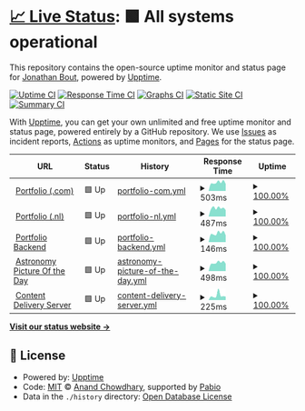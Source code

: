 # [📈 Live Status](https://status.jonathanbout.dev): <!--live status--> **🟩 All systems operational**

This repository contains the open-source uptime monitor and status page for [Jonathan Bout](jonathanbout.com), powered by [Upptime](https://github.com/upptime/upptime).

[![Uptime CI](https://github.com/JonathanBout/upptime/workflows/Uptime%20CI/badge.svg)](https://github.com/JonathanBout/upptime/actions?query=workflow%3A%22Uptime+CI%22)
[![Response Time CI](https://github.com/JonathanBout/upptime/workflows/Response%20Time%20CI/badge.svg)](https://github.com/JonathanBout/upptime/actions?query=workflow%3A%22Response+Time+CI%22)
[![Graphs CI](https://github.com/JonathanBout/upptime/workflows/Graphs%20CI/badge.svg)](https://github.com/JonathanBout/upptime/actions?query=workflow%3A%22Graphs+CI%22)
[![Static Site CI](https://github.com/JonathanBout/upptime/workflows/Static%20Site%20CI/badge.svg)](https://github.com/JonathanBout/upptime/actions?query=workflow%3A%22Static+Site+CI%22)
[![Summary CI](https://github.com/JonathanBout/upptime/workflows/Summary%20CI/badge.svg)](https://github.com/JonathanBout/upptime/actions?query=workflow%3A%22Summary+CI%22)

With [Upptime](https://upptime.js.org), you can get your own unlimited and free uptime monitor and status page, powered entirely by a GitHub repository. We use [Issues](https://github.com/JonathanBout/upptime/issues) as incident reports, [Actions](https://github.com/JonathanBout/upptime/actions) as uptime monitors, and [Pages](https://status.jonathanbout.dev) for the status page.

<!--start: status pages-->
<!-- This summary is generated by Upptime (https://github.com/upptime/upptime) -->
<!-- Do not edit this manually, your changes will be overwritten -->
<!-- prettier-ignore -->
| URL | Status | History | Response Time | Uptime |
| --- | ------ | ------- | ------------- | ------ |
| <img alt="" src="https://icons.duckduckgo.com/ip3/jonathanbout.com.ico" height="13"> [Portfolio (.com)](https://jonathanbout.com?changeLocale=true) | 🟩 Up | [portfolio-com.yml](https://github.com/JonathanBout/upptime/commits/HEAD/history/portfolio-com.yml) | <details><summary><img alt="Response time graph" src="./graphs/portfolio-com/response-time-week.png" height="20"> 503ms</summary><br><a href="https://status.jonathanbout.dev/history/portfolio-com"><img alt="Response time 474" src="https://img.shields.io/endpoint?url=https%3A%2F%2Fraw.githubusercontent.com%2FJonathanBout%2Fupptime%2FHEAD%2Fapi%2Fportfolio-com%2Fresponse-time.json"></a><br><a href="https://status.jonathanbout.dev/history/portfolio-com"><img alt="24-hour response time 436" src="https://img.shields.io/endpoint?url=https%3A%2F%2Fraw.githubusercontent.com%2FJonathanBout%2Fupptime%2FHEAD%2Fapi%2Fportfolio-com%2Fresponse-time-day.json"></a><br><a href="https://status.jonathanbout.dev/history/portfolio-com"><img alt="7-day response time 503" src="https://img.shields.io/endpoint?url=https%3A%2F%2Fraw.githubusercontent.com%2FJonathanBout%2Fupptime%2FHEAD%2Fapi%2Fportfolio-com%2Fresponse-time-week.json"></a><br><a href="https://status.jonathanbout.dev/history/portfolio-com"><img alt="30-day response time 482" src="https://img.shields.io/endpoint?url=https%3A%2F%2Fraw.githubusercontent.com%2FJonathanBout%2Fupptime%2FHEAD%2Fapi%2Fportfolio-com%2Fresponse-time-month.json"></a><br><a href="https://status.jonathanbout.dev/history/portfolio-com"><img alt="1-year response time 474" src="https://img.shields.io/endpoint?url=https%3A%2F%2Fraw.githubusercontent.com%2FJonathanBout%2Fupptime%2FHEAD%2Fapi%2Fportfolio-com%2Fresponse-time-year.json"></a></details> | <details><summary><a href="https://status.jonathanbout.dev/history/portfolio-com">100.00%</a></summary><a href="https://status.jonathanbout.dev/history/portfolio-com"><img alt="All-time uptime 99.99%" src="https://img.shields.io/endpoint?url=https%3A%2F%2Fraw.githubusercontent.com%2FJonathanBout%2Fupptime%2FHEAD%2Fapi%2Fportfolio-com%2Fuptime.json"></a><br><a href="https://status.jonathanbout.dev/history/portfolio-com"><img alt="24-hour uptime 100.00%" src="https://img.shields.io/endpoint?url=https%3A%2F%2Fraw.githubusercontent.com%2FJonathanBout%2Fupptime%2FHEAD%2Fapi%2Fportfolio-com%2Fuptime-day.json"></a><br><a href="https://status.jonathanbout.dev/history/portfolio-com"><img alt="7-day uptime 100.00%" src="https://img.shields.io/endpoint?url=https%3A%2F%2Fraw.githubusercontent.com%2FJonathanBout%2Fupptime%2FHEAD%2Fapi%2Fportfolio-com%2Fuptime-week.json"></a><br><a href="https://status.jonathanbout.dev/history/portfolio-com"><img alt="30-day uptime 100.00%" src="https://img.shields.io/endpoint?url=https%3A%2F%2Fraw.githubusercontent.com%2FJonathanBout%2Fupptime%2FHEAD%2Fapi%2Fportfolio-com%2Fuptime-month.json"></a><br><a href="https://status.jonathanbout.dev/history/portfolio-com"><img alt="1-year uptime 99.99%" src="https://img.shields.io/endpoint?url=https%3A%2F%2Fraw.githubusercontent.com%2FJonathanBout%2Fupptime%2FHEAD%2Fapi%2Fportfolio-com%2Fuptime-year.json"></a></details>
| <img alt="" src="https://icons.duckduckgo.com/ip3/jonathanbout.nl.ico" height="13"> [Portfolio (.nl)](https://jonathanbout.nl?changeLocale=true) | 🟩 Up | [portfolio-nl.yml](https://github.com/JonathanBout/upptime/commits/HEAD/history/portfolio-nl.yml) | <details><summary><img alt="Response time graph" src="./graphs/portfolio-nl/response-time-week.png" height="20"> 487ms</summary><br><a href="https://status.jonathanbout.dev/history/portfolio-nl"><img alt="Response time 522" src="https://img.shields.io/endpoint?url=https%3A%2F%2Fraw.githubusercontent.com%2FJonathanBout%2Fupptime%2FHEAD%2Fapi%2Fportfolio-nl%2Fresponse-time.json"></a><br><a href="https://status.jonathanbout.dev/history/portfolio-nl"><img alt="24-hour response time 357" src="https://img.shields.io/endpoint?url=https%3A%2F%2Fraw.githubusercontent.com%2FJonathanBout%2Fupptime%2FHEAD%2Fapi%2Fportfolio-nl%2Fresponse-time-day.json"></a><br><a href="https://status.jonathanbout.dev/history/portfolio-nl"><img alt="7-day response time 487" src="https://img.shields.io/endpoint?url=https%3A%2F%2Fraw.githubusercontent.com%2FJonathanBout%2Fupptime%2FHEAD%2Fapi%2Fportfolio-nl%2Fresponse-time-week.json"></a><br><a href="https://status.jonathanbout.dev/history/portfolio-nl"><img alt="30-day response time 454" src="https://img.shields.io/endpoint?url=https%3A%2F%2Fraw.githubusercontent.com%2FJonathanBout%2Fupptime%2FHEAD%2Fapi%2Fportfolio-nl%2Fresponse-time-month.json"></a><br><a href="https://status.jonathanbout.dev/history/portfolio-nl"><img alt="1-year response time 522" src="https://img.shields.io/endpoint?url=https%3A%2F%2Fraw.githubusercontent.com%2FJonathanBout%2Fupptime%2FHEAD%2Fapi%2Fportfolio-nl%2Fresponse-time-year.json"></a></details> | <details><summary><a href="https://status.jonathanbout.dev/history/portfolio-nl">100.00%</a></summary><a href="https://status.jonathanbout.dev/history/portfolio-nl"><img alt="All-time uptime 99.97%" src="https://img.shields.io/endpoint?url=https%3A%2F%2Fraw.githubusercontent.com%2FJonathanBout%2Fupptime%2FHEAD%2Fapi%2Fportfolio-nl%2Fuptime.json"></a><br><a href="https://status.jonathanbout.dev/history/portfolio-nl"><img alt="24-hour uptime 100.00%" src="https://img.shields.io/endpoint?url=https%3A%2F%2Fraw.githubusercontent.com%2FJonathanBout%2Fupptime%2FHEAD%2Fapi%2Fportfolio-nl%2Fuptime-day.json"></a><br><a href="https://status.jonathanbout.dev/history/portfolio-nl"><img alt="7-day uptime 100.00%" src="https://img.shields.io/endpoint?url=https%3A%2F%2Fraw.githubusercontent.com%2FJonathanBout%2Fupptime%2FHEAD%2Fapi%2Fportfolio-nl%2Fuptime-week.json"></a><br><a href="https://status.jonathanbout.dev/history/portfolio-nl"><img alt="30-day uptime 100.00%" src="https://img.shields.io/endpoint?url=https%3A%2F%2Fraw.githubusercontent.com%2FJonathanBout%2Fupptime%2FHEAD%2Fapi%2Fportfolio-nl%2Fuptime-month.json"></a><br><a href="https://status.jonathanbout.dev/history/portfolio-nl"><img alt="1-year uptime 99.97%" src="https://img.shields.io/endpoint?url=https%3A%2F%2Fraw.githubusercontent.com%2FJonathanBout%2Fupptime%2FHEAD%2Fapi%2Fportfolio-nl%2Fuptime-year.json"></a></details>
| <img alt="" src="https://icons.duckduckgo.com/ip3/jonathanbout.com.ico" height="13"> [Portfolio Backend](https://jonathanbout.com/api/_health/first-party?simple=true) | 🟩 Up | [portfolio-backend.yml](https://github.com/JonathanBout/upptime/commits/HEAD/history/portfolio-backend.yml) | <details><summary><img alt="Response time graph" src="./graphs/portfolio-backend/response-time-week.png" height="20"> 146ms</summary><br><a href="https://status.jonathanbout.dev/history/portfolio-backend"><img alt="Response time 374" src="https://img.shields.io/endpoint?url=https%3A%2F%2Fraw.githubusercontent.com%2FJonathanBout%2Fupptime%2FHEAD%2Fapi%2Fportfolio-backend%2Fresponse-time.json"></a><br><a href="https://status.jonathanbout.dev/history/portfolio-backend"><img alt="24-hour response time 119" src="https://img.shields.io/endpoint?url=https%3A%2F%2Fraw.githubusercontent.com%2FJonathanBout%2Fupptime%2FHEAD%2Fapi%2Fportfolio-backend%2Fresponse-time-day.json"></a><br><a href="https://status.jonathanbout.dev/history/portfolio-backend"><img alt="7-day response time 146" src="https://img.shields.io/endpoint?url=https%3A%2F%2Fraw.githubusercontent.com%2FJonathanBout%2Fupptime%2FHEAD%2Fapi%2Fportfolio-backend%2Fresponse-time-week.json"></a><br><a href="https://status.jonathanbout.dev/history/portfolio-backend"><img alt="30-day response time 148" src="https://img.shields.io/endpoint?url=https%3A%2F%2Fraw.githubusercontent.com%2FJonathanBout%2Fupptime%2FHEAD%2Fapi%2Fportfolio-backend%2Fresponse-time-month.json"></a><br><a href="https://status.jonathanbout.dev/history/portfolio-backend"><img alt="1-year response time 374" src="https://img.shields.io/endpoint?url=https%3A%2F%2Fraw.githubusercontent.com%2FJonathanBout%2Fupptime%2FHEAD%2Fapi%2Fportfolio-backend%2Fresponse-time-year.json"></a></details> | <details><summary><a href="https://status.jonathanbout.dev/history/portfolio-backend">100.00%</a></summary><a href="https://status.jonathanbout.dev/history/portfolio-backend"><img alt="All-time uptime 99.84%" src="https://img.shields.io/endpoint?url=https%3A%2F%2Fraw.githubusercontent.com%2FJonathanBout%2Fupptime%2FHEAD%2Fapi%2Fportfolio-backend%2Fuptime.json"></a><br><a href="https://status.jonathanbout.dev/history/portfolio-backend"><img alt="24-hour uptime 100.00%" src="https://img.shields.io/endpoint?url=https%3A%2F%2Fraw.githubusercontent.com%2FJonathanBout%2Fupptime%2FHEAD%2Fapi%2Fportfolio-backend%2Fuptime-day.json"></a><br><a href="https://status.jonathanbout.dev/history/portfolio-backend"><img alt="7-day uptime 100.00%" src="https://img.shields.io/endpoint?url=https%3A%2F%2Fraw.githubusercontent.com%2FJonathanBout%2Fupptime%2FHEAD%2Fapi%2Fportfolio-backend%2Fuptime-week.json"></a><br><a href="https://status.jonathanbout.dev/history/portfolio-backend"><img alt="30-day uptime 100.00%" src="https://img.shields.io/endpoint?url=https%3A%2F%2Fraw.githubusercontent.com%2FJonathanBout%2Fupptime%2FHEAD%2Fapi%2Fportfolio-backend%2Fuptime-month.json"></a><br><a href="https://status.jonathanbout.dev/history/portfolio-backend"><img alt="1-year uptime 99.84%" src="https://img.shields.io/endpoint?url=https%3A%2F%2Fraw.githubusercontent.com%2FJonathanBout%2Fupptime%2FHEAD%2Fapi%2Fportfolio-backend%2Fuptime-year.json"></a></details>
| <img alt="" src="https://icons.duckduckgo.com/ip3/apod.jonathanbout.com.ico" height="13"> [Astronomy Picture Of the Day](https://apod.jonathanbout.com) | 🟩 Up | [astronomy-picture-of-the-day.yml](https://github.com/JonathanBout/upptime/commits/HEAD/history/astronomy-picture-of-the-day.yml) | <details><summary><img alt="Response time graph" src="./graphs/astronomy-picture-of-the-day/response-time-week.png" height="20"> 498ms</summary><br><a href="https://status.jonathanbout.dev/history/astronomy-picture-of-the-day"><img alt="Response time 547" src="https://img.shields.io/endpoint?url=https%3A%2F%2Fraw.githubusercontent.com%2FJonathanBout%2Fupptime%2FHEAD%2Fapi%2Fastronomy-picture-of-the-day%2Fresponse-time.json"></a><br><a href="https://status.jonathanbout.dev/history/astronomy-picture-of-the-day"><img alt="24-hour response time 378" src="https://img.shields.io/endpoint?url=https%3A%2F%2Fraw.githubusercontent.com%2FJonathanBout%2Fupptime%2FHEAD%2Fapi%2Fastronomy-picture-of-the-day%2Fresponse-time-day.json"></a><br><a href="https://status.jonathanbout.dev/history/astronomy-picture-of-the-day"><img alt="7-day response time 498" src="https://img.shields.io/endpoint?url=https%3A%2F%2Fraw.githubusercontent.com%2FJonathanBout%2Fupptime%2FHEAD%2Fapi%2Fastronomy-picture-of-the-day%2Fresponse-time-week.json"></a><br><a href="https://status.jonathanbout.dev/history/astronomy-picture-of-the-day"><img alt="30-day response time 485" src="https://img.shields.io/endpoint?url=https%3A%2F%2Fraw.githubusercontent.com%2FJonathanBout%2Fupptime%2FHEAD%2Fapi%2Fastronomy-picture-of-the-day%2Fresponse-time-month.json"></a><br><a href="https://status.jonathanbout.dev/history/astronomy-picture-of-the-day"><img alt="1-year response time 547" src="https://img.shields.io/endpoint?url=https%3A%2F%2Fraw.githubusercontent.com%2FJonathanBout%2Fupptime%2FHEAD%2Fapi%2Fastronomy-picture-of-the-day%2Fresponse-time-year.json"></a></details> | <details><summary><a href="https://status.jonathanbout.dev/history/astronomy-picture-of-the-day">100.00%</a></summary><a href="https://status.jonathanbout.dev/history/astronomy-picture-of-the-day"><img alt="All-time uptime 99.95%" src="https://img.shields.io/endpoint?url=https%3A%2F%2Fraw.githubusercontent.com%2FJonathanBout%2Fupptime%2FHEAD%2Fapi%2Fastronomy-picture-of-the-day%2Fuptime.json"></a><br><a href="https://status.jonathanbout.dev/history/astronomy-picture-of-the-day"><img alt="24-hour uptime 100.00%" src="https://img.shields.io/endpoint?url=https%3A%2F%2Fraw.githubusercontent.com%2FJonathanBout%2Fupptime%2FHEAD%2Fapi%2Fastronomy-picture-of-the-day%2Fuptime-day.json"></a><br><a href="https://status.jonathanbout.dev/history/astronomy-picture-of-the-day"><img alt="7-day uptime 100.00%" src="https://img.shields.io/endpoint?url=https%3A%2F%2Fraw.githubusercontent.com%2FJonathanBout%2Fupptime%2FHEAD%2Fapi%2Fastronomy-picture-of-the-day%2Fuptime-week.json"></a><br><a href="https://status.jonathanbout.dev/history/astronomy-picture-of-the-day"><img alt="30-day uptime 100.00%" src="https://img.shields.io/endpoint?url=https%3A%2F%2Fraw.githubusercontent.com%2FJonathanBout%2Fupptime%2FHEAD%2Fapi%2Fastronomy-picture-of-the-day%2Fuptime-month.json"></a><br><a href="https://status.jonathanbout.dev/history/astronomy-picture-of-the-day"><img alt="1-year uptime 99.95%" src="https://img.shields.io/endpoint?url=https%3A%2F%2Fraw.githubusercontent.com%2FJonathanBout%2Fupptime%2FHEAD%2Fapi%2Fastronomy-picture-of-the-day%2Fuptime-year.json"></a></details>
| <img alt="" src="https://icons.duckduckgo.com/ip3/static.jonathanbout.dev.ico" height="13"> [Content Delivery Server](https://static.jonathanbout.dev/_cdn/server/health) | 🟩 Up | [content-delivery-server.yml](https://github.com/JonathanBout/upptime/commits/HEAD/history/content-delivery-server.yml) | <details><summary><img alt="Response time graph" src="./graphs/content-delivery-server/response-time-week.png" height="20"> 225ms</summary><br><a href="https://status.jonathanbout.dev/history/content-delivery-server"><img alt="Response time 279" src="https://img.shields.io/endpoint?url=https%3A%2F%2Fraw.githubusercontent.com%2FJonathanBout%2Fupptime%2FHEAD%2Fapi%2Fcontent-delivery-server%2Fresponse-time.json"></a><br><a href="https://status.jonathanbout.dev/history/content-delivery-server"><img alt="24-hour response time 140" src="https://img.shields.io/endpoint?url=https%3A%2F%2Fraw.githubusercontent.com%2FJonathanBout%2Fupptime%2FHEAD%2Fapi%2Fcontent-delivery-server%2Fresponse-time-day.json"></a><br><a href="https://status.jonathanbout.dev/history/content-delivery-server"><img alt="7-day response time 225" src="https://img.shields.io/endpoint?url=https%3A%2F%2Fraw.githubusercontent.com%2FJonathanBout%2Fupptime%2FHEAD%2Fapi%2Fcontent-delivery-server%2Fresponse-time-week.json"></a><br><a href="https://status.jonathanbout.dev/history/content-delivery-server"><img alt="30-day response time 216" src="https://img.shields.io/endpoint?url=https%3A%2F%2Fraw.githubusercontent.com%2FJonathanBout%2Fupptime%2FHEAD%2Fapi%2Fcontent-delivery-server%2Fresponse-time-month.json"></a><br><a href="https://status.jonathanbout.dev/history/content-delivery-server"><img alt="1-year response time 279" src="https://img.shields.io/endpoint?url=https%3A%2F%2Fraw.githubusercontent.com%2FJonathanBout%2Fupptime%2FHEAD%2Fapi%2Fcontent-delivery-server%2Fresponse-time-year.json"></a></details> | <details><summary><a href="https://status.jonathanbout.dev/history/content-delivery-server">100.00%</a></summary><a href="https://status.jonathanbout.dev/history/content-delivery-server"><img alt="All-time uptime 100.00%" src="https://img.shields.io/endpoint?url=https%3A%2F%2Fraw.githubusercontent.com%2FJonathanBout%2Fupptime%2FHEAD%2Fapi%2Fcontent-delivery-server%2Fuptime.json"></a><br><a href="https://status.jonathanbout.dev/history/content-delivery-server"><img alt="24-hour uptime 100.00%" src="https://img.shields.io/endpoint?url=https%3A%2F%2Fraw.githubusercontent.com%2FJonathanBout%2Fupptime%2FHEAD%2Fapi%2Fcontent-delivery-server%2Fuptime-day.json"></a><br><a href="https://status.jonathanbout.dev/history/content-delivery-server"><img alt="7-day uptime 100.00%" src="https://img.shields.io/endpoint?url=https%3A%2F%2Fraw.githubusercontent.com%2FJonathanBout%2Fupptime%2FHEAD%2Fapi%2Fcontent-delivery-server%2Fuptime-week.json"></a><br><a href="https://status.jonathanbout.dev/history/content-delivery-server"><img alt="30-day uptime 100.00%" src="https://img.shields.io/endpoint?url=https%3A%2F%2Fraw.githubusercontent.com%2FJonathanBout%2Fupptime%2FHEAD%2Fapi%2Fcontent-delivery-server%2Fuptime-month.json"></a><br><a href="https://status.jonathanbout.dev/history/content-delivery-server"><img alt="1-year uptime 100.00%" src="https://img.shields.io/endpoint?url=https%3A%2F%2Fraw.githubusercontent.com%2FJonathanBout%2Fupptime%2FHEAD%2Fapi%2Fcontent-delivery-server%2Fuptime-year.json"></a></details>

<!--end: status pages-->

[**Visit our status website →**](https://status.jonathanbout.dev)

## 📄 License

- Powered by: [Upptime](https://github.com/upptime/upptime)
- Code: [MIT](./LICENSE) © [Anand Chowdhary](https://anandchowdhary.com), supported by [Pabio](https://pabio.com)
- Data in the `./history` directory: [Open Database License](https://opendatacommons.org/licenses/odbl/1-0/)
